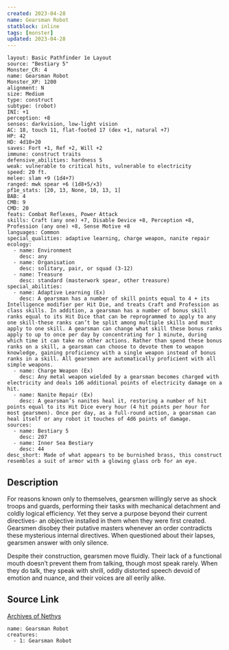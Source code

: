 ```yaml
---
created: 2023-04-28
name: Gearsman Robot
statblock: inline
tags: [monster]
updated: 2023-04-28
---
```

```statblock
layout: Basic Pathfinder 1e Layout
source: "Bestiary 5"
Monster_CR: 4
name: Gearsman Robot
Monster_XP: 1200
alignment: N
size: Medium
type: construct
subtype: (robot)
INI: +1
perception: +8
senses: darkvision, low-light vision
AC: 18, touch 11, flat-footed 17 (dex +1, natural +7)
HP: 42
HD: 4d10+20
saves: Fort +1, Ref +2, Will +2
immune: construct traits
defensive_abilities: hardness 5
weak: vulnerable to critical hits, vulnerable to electricity
speed: 20 ft.
melee: slam +9 (1d4+7)
ranged: mwk spear +6 (1d8+5/×3)
pf1e_stats: [20, 13, None, 10, 13, 1]
BAB: 4
CMB: 9
CMD: 20
feats: Combat Reflexes, Power Attack
skills: Craft (any one) +7, Disable Device +8, Perception +8, Profession (any one) +8, Sense Motive +8
languages: Common
special_qualities: adaptive learning, charge weapon, nanite repair
ecology:
  - name: Environment
    desc: any
  - name: Organisation
    desc: solitary, pair, or squad (3-12)
  - name: Treasure
    desc: standard (masterwork spear, other treasure)
special_abilities:
  - name: Adaptive Learning (Ex)
    desc: A gearsman has a number of skill points equal to 4 + its Intelligence modifier per Hit Die, and treats Craft and Profession as class skills. In addition, a gearsman has a number of bonus skill ranks equal to its Hit Dice that can be reprogrammed to apply to any one skill-these ranks can’t be split among multiple skills and must apply to one skill. A gearsman can change what skill these bonus ranks apply to up to once per day by concentrating for 1 minute, during which time it can take no other actions. Rather than spend these bonus ranks on a skill, a gearsman can choose to devote them to weapon knowledge, gaining proficiency with a single weapon instead of bonus ranks in a skill. All gearsmen are automatically proficient with all simple weapons.
  - name: Charge Weapon (Ex)
    desc: Any metal weapon wielded by a gearsman becomes charged with electricity and deals 1d6 additional points of electricity damage on a hit.
  - name: Nanite Repair (Ex)
    desc: A gearsman’s nanites heal it, restoring a number of hit points equal to its Hit Dice every hour (4 hit points per hour for most gearsmen). Once per day, as a full-round action, a gearsman can heal itself or any robot it touches of 4d6 points of damage.
sources:
  - name: Bestiary 5
    desc: 207
  - name: Inner Sea Bestiary
    desc: 44
desc_short: Made of what appears to be burnished brass, this construct resembles a suit of armor with a glowing glass orb for an eye.
```
## Description
For reasons known only to themselves, gearsmen willingly serve as shock troops and guards, performing their tasks with mechanical detachment and coldly logical efficiency. Yet they serve a purpose beyond their current directives- an objective installed in them when they were first created. Gearsmen disobey their putative masters whenever an order contradicts these mysterious internal directives. When questioned about their lapses, gearsmen answer with only silence.

 Despite their construction, gearsmen move fluidly. Their lack of a functional mouth doesn’t prevent them from talking, though most speak rarely. When they do talk, they speak with shrill, oddly distorted speech devoid of emotion and nuance, and their voices are all eerily alike.
## Source Link
[Archives of Nethys](https://aonprd.com/MonsterDisplay.aspx?ItemName=Gearsman%20Robot)
```encounter-table
name: Gearsman Robot
creatures:
  - 1: Gearsman Robot
```
